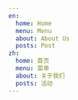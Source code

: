 ```yaml
---
en:
  home: Home
  menu: Menu
  about: About Us
  posts: Post
zh:
  home: 首页
  menu: 菜单
  about: 关于我们
  posts: 活动
---
```

